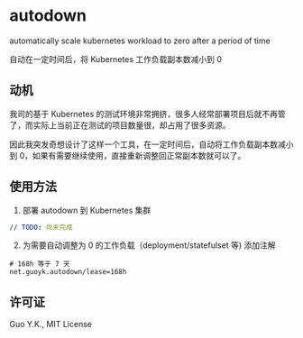 # autodown

automatically scale kubernetes workload to zero after a period of time

自动在一定时间后，将 Kubernetes 工作负载副本数减小到 0

## 动机

我司的基于 Kubernetes 的测试环境非常拥挤，很多人经常部署项目后就不再管了，而实际上当前正在测试的项目数量很，却占用了很多资源。

因此我突发奇想设计了这样一个工具，在一定时间后，自动将工作负载副本数减小到 0，如果有需要继续使用，直接重新调整回正常副本数就可以了。

## 使用方法

1. 部署 autodown 到 Kubernetes 集群

```yaml
// TODO: 尚未完成
```

2. 为需要自动调整为 0 的工作负载（deployment/statefulset 等) 添加注解

```
# 168h 等于 7 天
net.guoyk.autodown/lease=168h
```

## 许可证

Guo Y.K., MIT License
